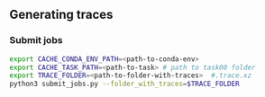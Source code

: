 ## Generating traces

### Submit jobs

```bash
export CACHE_CONDA_ENV_PATH=<path-to-conda-env>
export CACHE_TASK_PATH=<path-to-task> # path to task00 folder
export TRACE_FOLDER=<path-to-folder-with-traces>  #.trace.xz
python3 submit_jobs.py --folder_with_traces=$TRACE_FOLDER
```
